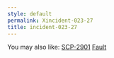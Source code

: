 ```yaml
---
style: default
permalink: Xincident-023-27
title: incident-023-27
---
```

You may also like:
[SCP-2901](http://scp-wiki.net/scp-2901)
[Fault](http://scp-wiki.net/fault)